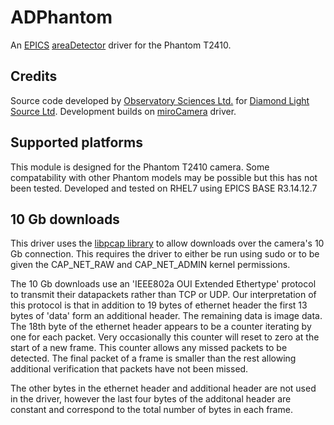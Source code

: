 ADPhantom
=======

An [EPICS](http://www.aps.anl.gov/epics) [areaDetector](http://cars.uchicago.edu/software/epics/areaDetector.html) driver for the Phantom T2410.

Credits
---------------------

Source code developed by [Observatory Sciences Ltd.](https://www.observatorysciences.co.uk) for [Diamond Light Source Ltd](https://www.diamond.ac.uk). Development builds on [miroCamera](https://github.com/dls-controls/miroCamera) driver.

Supported platforms
-------------------

This module is designed for the Phantom T2410 camera. Some compatability with other Phantom models may be possible but this has not been tested.
Developed and tested on RHEL7 using EPICS BASE R3.14.12.7

10 Gb downloads
-------------------

This driver uses the [libpcap library](https://www.tcpdump.org/) to allow downloads over the camera's 10 Gb connection. This requires the driver to either be run using sudo or to be given the CAP_NET_RAW and CAP_NET_ADMIN kernel permissions.

The 10 Gb downloads use an 'IEEE802a OUI Extended Ethertype' protocol to transmit their datapackets rather than TCP or UDP. Our interpretation of this protocol is that in addition to 19 bytes of ethernet header the first 13 bytes of 'data' form an additional header. The remaining data is image data. The 18th byte of the ethernet header appears to be a counter iterating by one for each packet. Very occasionally this counter will reset to zero at the start of a new frame. This counter allows any missed packets to be detected. The final packet of a frame is smaller than the rest allowing additional verification that packets have not been missed.

The other bytes in the ethernet header and additional header are not used in the driver, however the last four bytes of the additonal header are constant and correspond to the total number of bytes in each frame.
